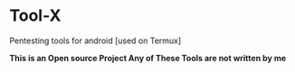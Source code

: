 # Tool-X
Pentesting tools for android [used on Termux]

**This is an Open source Project
Any of These Tools are not written by me**
